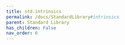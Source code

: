 ```yaml
---
title: std.intrinsics
permalink: /docs/StandardLibrary#intrinsics
parent: Standard Library
has_children: False
nav_order: 6
---
```

